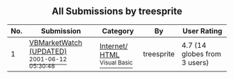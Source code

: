 ﻿<div align="center">

## All Submissions by treesprite

</div>

No.  | Submission | Category | By   | User Rating
---- | ---------- | -------- | ---- | -----------
1 | [VBMarketWatch \(UPDATED\)<br /><sup>2001-06-12 05:30:48</sup>](https://github.com/Planet-Source-Code/treesprite-vbmarketwatch-updated__1-24009) | [Internet/ HTML<br /><sup>Visual Basic</sup>](../ByCategory/internet-html__1-34.md) | treesprite | 4.7 (14 globes from 3 users)
